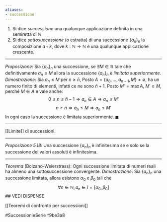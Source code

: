 ```yaml
---
aliases:
- successione
---
```



1. Si dice *successione* una qualunque applicazione definita in una semiretta di $\mathbb{N}$
2. Si dice *sottosuccessione* (o estratta) di una successione $\{a_n\}_n$ la composizione $a\,\circ\,k$, dove $k:\mathbb{N}\to\mathbb{N}$ è una qualunque applicazione crescente.

---
*Proposizione*:
Sia $\{a_n\}_n$ una successione, se $\exists M\in\mathbb{R}$ tale che definitivamente $a_n\leq M$ allora la successione $\{a_n\}_n$ è *limitata superiormente*.
*Dimostrazione*:
Sia $a_n\leq M$ per $n\geq \bar{n}$, Posto $A=\{a_0,\dots, a_{n-1},M\}\neq\emptyset$, ha un numero finito di elementi, infatti ce ne sono $\bar{n}+1$. Posto $M'=\max A$, $M'\geq M$, perché $M\in A$ e vale anche:
$$0\leq n \leq \bar{n}-1 \Rightarrow a_n\in A \Rightarrow a_n\leq M'$$
$$n\geq\bar{n}\Rightarrow a_n\leq M\Rightarrow a_n\leq M'$$
In ogni caso la successione è limitata superiormente. $\blacksquare$

---

[[Limite]] di successioni.

---
*Proposizione 5.18*:
Una successione $\{a_n\}_n$ è infinitesima se e solo se la successione dei valori assoluti è infinitesima.

---
*Teorema* (Bolzano-Weierstrass):
Ogni successione limitata di numeri reali ha almeno una sottosuccessione convergente.
*Dimostrazione*:
Sia $\{a_n\}_n$ una successione limitata, allora esistono $\alpha_{0}$ e $\beta_{0}$ tali che $$
\forall n\in \mathbb{N},\,a_{n} \in I=[\alpha_{0},\beta_{0}]
$$ ## VEDI DISPENSE


[[Teoremi di confronto per successioni]]

#SuccessionieSerie ^9be3a8